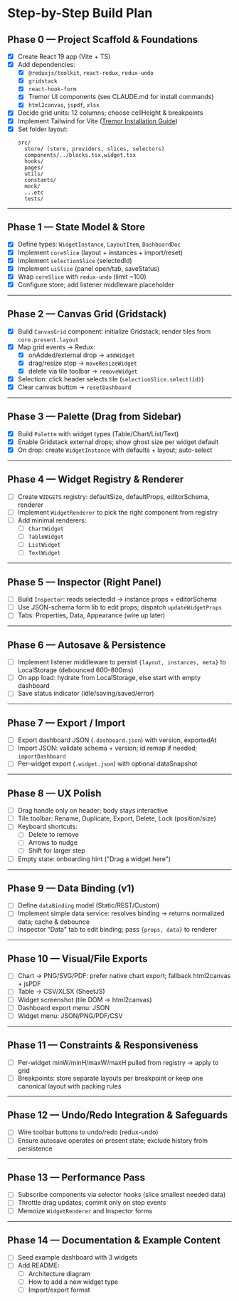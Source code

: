 # Step-by-Step Build Plan

## Phase 0 — Project Scaffold & Foundations

- [x] Create React 19 app (Vite + TS)
- [x] Add dependencies:
  - [x] `@reduxjs/toolkit`, `react-redux`, `redux-undo`
  - [x] `gridstack`
  - [x] `react-hook-form`
  - [x] Tremor UI components (see CLAUDE.md for install commands)
  - [x] `html2canvas`, `jspdf`, `xlsx`
- [x] Decide grid units: 12 columns; choose cellHeight & breakpoints
- [x] Implement Tailwind for Vite ([Tremor Installation Guide](https://www.tremor.so/docs/getting-started/installation))
- [x] Set folder layout:
  ```
  src/
    store/ (store, providers, slices, selectors)
    components/../blocks.tsx,widget.tsx
    hooks/
    pages/
    utils/
    constants/
    mock/
    ...etc
    tests/
  ```

---

## Phase 1 — State Model & Store

- [x] Define types: `WidgetInstance`, `LayoutItem`, `DashboardDoc`
- [x] Implement `coreSlice` (layout + instances + import/reset)
- [x] Implement `selectionSlice` (selectedId)
- [x] Implement `uiSlice` (panel open/tab, saveStatus)
- [x] Wrap `coreSlice` with `redux-undo` (limit ~100)
- [x] Configure store; add listener middleware placeholder

---

## Phase 2 — Canvas Grid (Gridstack)

- [x] Build `CanvasGrid` component: initialize Gridstack; render tiles from `core.present.layout`
- [x] Map grid events → Redux:
  - [x] onAdded/external drop → `addWidget`
  - [x] drag/resize stop → `moveResizeWidget`
  - [x] delete via tile toolbar → `removeWidget`
- [x] Selection: click header selects tile (`selectionSlice.select(id)`)
- [x] Clear canvas button → `resetDashboard`

---

## Phase 3 — Palette (Drag from Sidebar)

- [x] Build `Palette` with widget types (Table/Chart/List/Text)
- [x] Enable Gridstack external drops; show ghost size per widget default
- [x] On drop: create `WidgetInstance` with defaults + layout; auto-select

---

## Phase 4 — Widget Registry & Renderer

- [ ] Create `WIDGETS` registry: defaultSize, defaultProps, editorSchema, renderer
- [ ] Implement `WidgetRenderer` to pick the right component from registry
- [ ] Add minimal renderers:
  - [ ] `ChartWidget`
  - [ ] `TableWidget`
  - [ ] `ListWidget`
  - [ ] `TextWidget`
 
---

## Phase 5 — Inspector (Right Panel)

- [ ] Build `Inspector`: reads selectedId → instance props + editorSchema
- [ ] Use JSON-schema form lib to edit props; dispatch `updateWidgetProps`
- [ ] Tabs: Properties, Data, Appearance (wire up later)

---

## Phase 6 — Autosave & Persistence

- [ ] Implement listener middleware to persist `{layout, instances, meta}` to LocalStorage (debounced 600–800ms)
- [ ] On app load: hydrate from LocalStorage, else start with empty dashboard
- [ ] Save status indicator (idle/saving/saved/error)

---

## Phase 7 — Export / Import

- [ ] Export dashboard JSON (`.dashboard.json`) with version, exportedAt
- [ ] Import JSON: validate schema + version; id remap if needed; `importDashboard`
- [ ] Per-widget export (`.widget.json`) with optional dataSnapshot

---

## Phase 8 — UX Polish

- [ ] Drag handle only on header; body stays interactive
- [ ] Tile toolbar: Rename, Duplicate, Export, Delete, Lock (position/size)
- [ ] Keyboard shortcuts:
  - [ ] Delete to remove
  - [ ] Arrows to nudge
  - [ ] Shift for larger step
- [ ] Empty state: onboarding hint ("Drag a widget here")

---

## Phase 9 — Data Binding (v1)

- [ ] Define `dataBinding` model (Static/REST/Custom)
- [ ] Implement simple data service: resolves binding → returns normalized data; cache & debounce
- [ ] Inspector "Data" tab to edit binding; pass `{props, data}` to renderer

---

## Phase 10 — Visual/File Exports

- [ ] Chart → PNG/SVG/PDF: prefer native chart export; fallback html2canvas + jsPDF
- [ ] Table → CSV/XLSX (SheetJS)
- [ ] Widget screenshot (tile DOM → html2canvas)
- [ ] Dashboard export menu: JSON
- [ ] Widget menu: JSON/PNG/PDF/CSV

---

## Phase 11 — Constraints & Responsiveness

- [ ] Per-widget minW/minH/maxW/maxH pulled from registry → apply to grid
- [ ] Breakpoints: store separate layouts per breakpoint or keep one canonical layout with packing rules

---

## Phase 12 — Undo/Redo Integration & Safeguards

- [ ] Wire toolbar buttons to undo/redo (redux-undo)
- [ ] Ensure autosave operates on present state; exclude history from persistence

---

## Phase 13 — Performance Pass

- [ ] Subscribe components via selector hooks (slice smallest needed data)
- [ ] Throttle drag updates; commit only on stop events
- [ ] Memoize `WidgetRenderer` and Inspector forms

---

## Phase 14 — Documentation & Example Content

- [ ] Seed example dashboard with 3 widgets
- [ ] Add README:
  - [ ] Architecture diagram
  - [ ] How to add a new widget type
  - [ ] Import/export format
